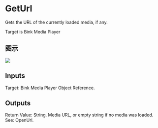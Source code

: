 # GetUrl

Gets the URL of the currently loaded media, if any.

Target is Bink Media Player

## 图示

![]($-20221218-19594046.png)

## Inputs

Target: Bink Media Player Object Reference.  

## Outputs

Return Value: String. Media URL, or empty string if no media was loaded. See: OpenUrl.

